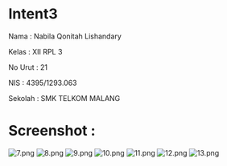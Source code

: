 # Intent3

Nama : Nabila Qonitah Lishandary

Kelas : XII RPL 3

No Urut : 21

NIS : 4395/1293.063

Sekolah : SMK TELKOM MALANG

# Screenshot :
![7.png](https://docs.google.com/uc?id=0B7AksMREvbFLMV9nWnJLUkZXRHM)
![8.png](https://docs.google.com/uc?id=0B7AksMREvbFLNzR6V1VrRzFhMWc)
![9.png](https://docs.google.com/uc?id=0B7AksMREvbFLLXhCX21BVy1RcW8)
![10.png](https://docs.google.com/uc?id=0B7AksMREvbFLWnNVbmVaemtqOVE)
![11.png](https://docs.google.com/uc?id=0B7AksMREvbFLNFJaZG10TDVMbzA)
![12.png](https://docs.google.com/uc?id=0B7AksMREvbFLaWN1QVBVd1oteGs)
![13.png](https://docs.google.com/uc?id=0B7AksMREvbFLZWlpNFVrTmw4elU)

